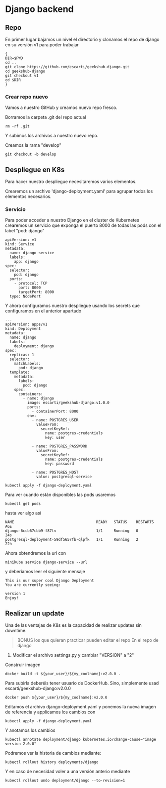 # Django backend

## Repo

En primer lugar bajamos un nivel el directorio y clonamos el repo de django en su versión v1 para poder trabajar

```
{
DIR=$PWD
cd .. 
git clone https://github.com/escarti/geekshub-django.git 
cd geekshub-django 
git checkout v1
cd $DIR 
}
```
### Crear repo nuevo

Vamos a nuestro GitHub y creamos nuevo repo fresco.

Borramos la carpeta .git del repo actual
```
rm -rf .git
```

Y subimos los archivos a nuestro nuevo repo.

Creamos la rama "develop"
```
git checkout -b develop
```

## Despliegue en K8s

Para hacer nuestro despliegue necesitaremos varios elementos.

Crearemos un archivo 'django-deployment.yaml' para agrupar todos los elementos necesarios.

### Servicio 

Para poder acceder a nuestro Django en el cluster de Kubernetes crearemos un servicio que exponga el puerto 8000 de todas las pods con el label "pod: django"

```
apiVersion: v1
kind: Service
metadata:
  name: django-service
  labels:
    app: django
spec:
  selector:
    pod: django
  ports:
    - protocol: TCP
      port: 8000
      targetPort: 8000
  type: NodePort
```

Y ahora configuramos nuestro despliegue usando los secrets que configuramos en el anterior apartado

```
---
apiVersion: apps/v1
kind: Deployment
metadata:
  name: django
  labels:
    deployment: django
spec:
  replicas: 1
  selector:
    matchLabels:
      pod: django
  template:
    metadata:
      labels:
        pod: django
    spec:
      containers:
        - name: django
          image: escarti/geekshub-django:v1.0.0
          ports:
            - containerPort: 8000
          env:
            - name: POSTGRES_USER
              valueFrom:
                secretKeyRef:
                  name: postgres-credentials
                  key: user

            - name: POSTGRES_PASSWORD
              valueFrom:
                secretKeyRef:
                  name: postgres-credentials
                  key: password

            - name: POSTGRES_HOST
              value: postgresql-service
```

```
kubectl apply -f django-deployment.yaml
```

Para ver cuando están disponibles las pods usaremos
```
kubectl get pods
```
hasta ver algo así
```
NAME                                     READY   STATUS    RESTARTS   AGE
django-6ccb67cbb9-f87tv                  1/1     Running   0          24s
postgresql-deployment-59df5657fb-qlpfk   1/1     Running   2          22h
```

Ahora obtendremos la url con 
```
minikube service django-service --url
```
y deberíamos leer el siguiente mensaje
```
This is our super cool Django Deployment
You are currently seeing:

version 1
Enjoy!
```

## Realizar un update

Una de las ventajas de K8s es la capacidad de realizar updates sin downtime.

> BONUS los que quieran practicar pueden editar el repo
En el repo de django

1. Modificar el archivo settings.py y cambiar "VERSION" a "2"

Construir imagen
```
docker build -t ${your_user}/${my_coolname}:v2.0.0 .
```
Para subirla deberéis tener usuario de DockerHub. Sino, simplemente usad escarti/geekshub-django:v2.0.0
```
docker push ${your_user}/${my_coolname}:v2.0.0
```

Editamos el archivo django-deployment.yaml y ponemos la nueva imagen de referencia y applicamos los cambios con
```
kubectl apply -f django-deployment.yaml
```

Y anotamos los cambios
```
kubectl annotate deployment/django kubernetes.io/change-cause="image version 2.0.0"
```

Podremos ver la historia de cambios mediante:
```
kubectl rollout history deployments/django
```

Y en caso de necesidad voler a una versión anterio mediante
```
kubectl rollout undo deployment/django --to-revision=1
```

